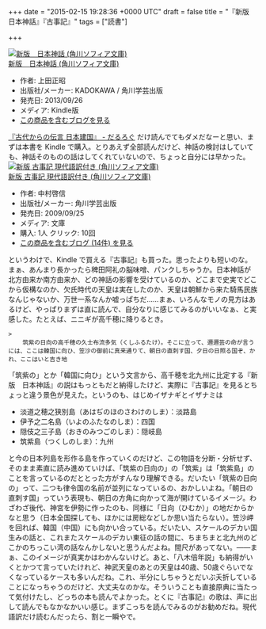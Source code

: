 
+++
date = "2015-02-15 19:28:36 +0000 UTC"
draft = false
title = "『新版　日本神話』『古事記』"
tags = ["読書"]

+++
<div class="hatena-asin-detail"><a href="http://www.amazon.co.jp/exec/obidos/ASIN/B00F5P40G0/bestylesnet-22/"><img src="https://images-fe.ssl-images-amazon.com/images/I/413d9h4pIOL._SL160_.jpg" class="hatena-asin-detail-image" alt="新版　日本神話 (角川ソフィア文庫)" title="新版　日本神話 (角川ソフィア文庫)"/></a><div class="hatena-asin-detail-info"><a href="http://www.amazon.co.jp/exec/obidos/ASIN/B00F5P40G0/bestylesnet-22/">新版　日本神話 (角川ソフィア文庫)</a><ul><li><span class="hatena-asin-detail-label">作者:</span> 上田正昭</li><li><span class="hatena-asin-detail-label">出版社/メーカー:</span> KADOKAWA / 角川学芸出版</li><li><span class="hatena-asin-detail-label">発売日:</span> 2013/09/26</li><li><span class="hatena-asin-detail-label">メディア:</span> Kindle版</li><li><a href="http://d.hatena.ne.jp/asin/B00F5P40G0/bestylesnet-22" target="_blank">この商品を含むブログを見る</a></li></ul></div><div class="hatena-asin-detail-foot"></div></div><a href="https://blog.daruyanagi.jp/entry/2015/02/09/014539">『古代からの伝言 日本建国』 - だるろぐ</a> だけ読んでてもダメだなーと思い、まずは本書を Kindle で購入。とりあえず全部読んだけど、神話の検討はしていても、神話そのものの話はしてくれていないので、ちょっと自分には早かった。<div class="hatena-asin-detail"><a href="http://www.amazon.co.jp/exec/obidos/ASIN/4044001049/bestylesnet-22/"><img src="https://images-fe.ssl-images-amazon.com/images/I/51u7IOQ1rOL._SL160_.jpg" class="hatena-asin-detail-image" alt="新版 古事記 現代語訳付き (角川ソフィア文庫)" title="新版 古事記 現代語訳付き (角川ソフィア文庫)"/></a><div class="hatena-asin-detail-info"><a href="http://www.amazon.co.jp/exec/obidos/ASIN/4044001049/bestylesnet-22/">新版 古事記 現代語訳付き (角川ソフィア文庫)</a><ul><li><span class="hatena-asin-detail-label">作者:</span> 中村啓信</li><li><span class="hatena-asin-detail-label">出版社/メーカー:</span> 角川学芸出版</li><li><span class="hatena-asin-detail-label">発売日:</span> 2009/09/25</li><li><span class="hatena-asin-detail-label">メディア:</span> 文庫</li><li><span class="hatena-asin-detail-label">購入</span>: 1人 <span class="hatena-asin-detail-label">クリック</span>: 10回</li><li><a href="http://d.hatena.ne.jp/asin/4044001049/bestylesnet-22" target="_blank">この商品を含むブログ (14件) を見る</a></li></ul></div><div class="hatena-asin-detail-foot"></div></div>というわけで、Kindle で買える『古事記』も買った。思ったよりも短いのな。まぁ、あんまり長かったら稗田阿礼の脳味噌、パンクしちゃうか。日本神話が北方由来か南方由来か、どの神話の影響を受けているのか、どこまで史実でどこから仮構なのか、欠氏時代の天皇は実在したのか、天皇は朝鮮から来た騎馬民族なんじゃないか、万世一系なんか嘘っぱちだ……まぁ、いろんなモノの見方はあるけど、やっぱりまずは直に読んで、自分なりに感じてみるのがいいなぁ、と実感した。たとえば、ニニギが高千穂に降りるとき。

    >
        筑紫の日向の高千穂の久士布流多気（くしふるたけ）。そこに立って、邇邇芸の命が言うには、ここは韓国に向ひ、笠沙の御前に真来通りて、朝日の直刺す国、夕日の日照る国ぞ、かれ、ここはいと吉き地

    
「筑紫の」とか「韓国に向ひ」という文言から、高千穂を北九州に比定する『新版　日本神話』の説はもっともだと納得したけど、実際に『古事記』を見るとちょっと違う景色が見えた。というのも、はじめイザナギとイザナミは

<ul>
<li>淡道之穂之狭別島（あはぢのほのさわけのしま）：淡路島</li>
<li>伊予之二名島（いよのふたなのしま）：四国</li>
<li>隠伎之三子島（おきのみつごのしま）：隠岐島</li>
<li>筑紫島（つくしのしま）：九州</li>
</ul>と今の日本列島を形作る島を作っていくのだけど、この物語を分断・分析せず、そのまま素直に読み進めていけば、「筑紫の日向の」の「筑紫」は「筑紫島」のことを言っているのだととった方がすんなり理解できる。だいたい「筑紫の日向の」って、二つも律令国の名前が並列になっているの、おかしいよね。「朝日の直刺す国」っていう表現も、朝日の方角に向かって海が開けているイメージ。わざわざ後代、神宮を伊勢に作ったのも、同様に「日向（ひむか）」の地だからかなと思う（日本全国探しても、ほかには房総などしか思い当たらない）。笠沙岬を回れば、韓国（中国）にも向かい合っている。だいたい、スケールのデカい国生みの話と、これまたスケールのデカい東征の話の間に、ちまちまと北九州のどこかのちっこい湾の話なんかしないと思うんだよね。間尺があってない。――まぁ、このイメージが真実かはわかんないけど。あと、「八木倍年説」も納得がいくとかつて言っていたけれど、神武天皇のあとの天皇は40歳、50歳ぐらいでなくなっているケースも多いんだね。これ、半分にしちゃうとだいぶ夭折していることになっちゃうのだけど、大丈夫なのかな。そういうことも直接原典に当たって気付けたし、どっちの本も読んでよかった。とくに『古事記』の歌は、声に出して読んでもなかなかいい感じ。まずこっちを読んでみるのがお勧めだね。現代語訳だけ読むんだったら、割と一瞬やで。


